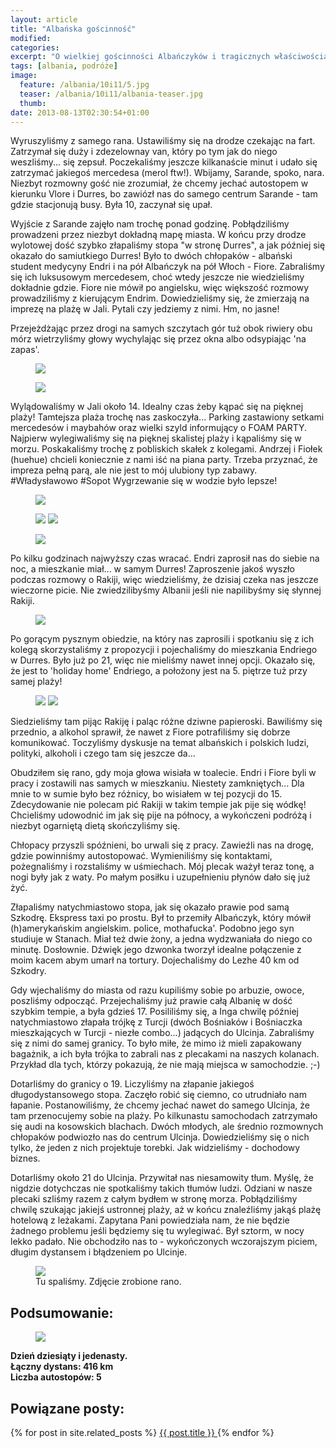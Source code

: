 ```yaml
---
layout: article
title: "Albańska gościnność"
modified:
categories: 
excerpt: "O wielkiej gościnności Albańczyków i tragicznych właściwościach rakiji."
tags: [albania, podróże]
image:
  feature: /albania/10i11/5.jpg
  teaser: /albania/10i11/albania-teaser.jpg
  thumb:
date: 2013-08-13T02:30:54+01:00
---
```


Wyruszyliśmy z samego rana. Ustawiliśmy się na drodze czekając na fart. Zatrzymał się duży i zdezelownay van, który po tym jak do niego weszliśmy... się zepsuł. Poczekaliśmy jeszcze kilkanaście minut i udało się zatrzymać jakiegoś mercedesa (merol ftw!). Wbijamy, Sarande, spoko, nara. Niezbyt rozmowny gość nie zrozumiał, że chcemy jechać autostopem w kierunku Vlore i Durres, bo zawiózł nas do samego centrum Sarande - tam gdzie stacjonują busy. Była 10, zaczynał się upał.

Wyjście z Sarande zajęło nam trochę ponad godzinę. Pobłądziliśmy prowadzeni przez niezbyt dokładną mapę miasta. W końcu przy drodze wylotowej dość szybko złapaliśmy stopa "w stronę Durres", a jak później się okazało do samiutkiego Durres! Było to dwóch chłopaków - albański student medycyny Endri i na pół Albańczyk na pół Włoch - Fiore. Zabraliśmy się ich luksusowym mercedesem, choć wtedy jeszcze nie wiedzieliśmy dokładnie gdzie. Fiore nie mówił po angielsku, więc większość rozmowy prowadziliśmy z kierującym Endrim. Dowiedzieliśmy się, że zmierzają na imprezę na plażę w Jali. Pytali czy jedziemy z nimi. Hm, no jasne!

Przejeżdżając przez drogi na samych szczytach gór tuż obok riwiery obu mórz wietrzyliśmy głowy wychylając się przez okna albo odsypiając 'na zapas'.

<figure class>
<img src="http://nikodamn.github.io/images/albania/10i11/2.jpg">
</figure>

<figure class>
<img src="http://nikodamn.github.io/images/albania/10i11/3.jpg">
</figure>

Wylądowaliśmy w Jali około 14. Idealny czas żeby kąpać się na pięknej plaży! Tamtejsza plaża trochę nas zaskoczyła... Parking zastawiony setkami mercedesów i maybahów oraz wielki szyld informujący o FOAM PARTY. Najpierw wylegiwaliśmy się na pięknej skalistej plaży i kąpaliśmy się w morzu. Poskakaliśmy trochę z pobliskich skałek z kolegami. Andrzej i Fiołek (huehue) chcieli koniecznie z nami iść na piana party. Trzeba przyznać, że impreza pełną parą, ale nie jest to mój ulubiony typ zabawy. #Władysławowo #Sopot Wygrzewanie się w wodzie było lepsze!

<figure class>
<img src="http://nikodamn.github.io/images/albania/10i11/5.jpg">
</figure>

<figure class="half">
<img src="http://nikodamn.github.io/images/albania/10i11/4.jpg">
<img src="http://nikodamn.github.io/images/albania/10i11/7.jpg">
</figure>

<figure class>
<img src="http://nikodamn.github.io/images/albania/10i11/6.jpg">
</figure>


Po kilku godzinach najwyższy czas wracać. Endri zaprosił nas do siebie na noc, a mieszkanie miał... w samym Durres! Zaproszenie jakoś wyszło podczas rozmowy o Rakiji, więc wiedzieliśmy, że dzisiaj czeka nas jeszcze wieczorne picie. Nie zwiedzilibyśmy Albanii jeśli nie napilibyśmy się słynnej Rakiji.

<figure class>
<img src="http://nikodamn.github.io/images/albania/10i11/8.jpg">
</figure>

Po gorącym pysznym obiedzie, na który nas zaprosili i spotkaniu się z ich kolegą skorzystaliśmy z propozycji i pojechaliśmy do mieszkania Endriego w Durres. Było już po 21, więc nie mieliśmy nawet innej opcji. Okazało się, że jest to 'holiday home' Endriego, a położony jest na 5. piętrze tuż przy samej plaży!

<figure class="half">
<img src="http://nikodamn.github.io/images/albania/10i11/9.jpg">
<img src="http://nikodamn.github.io/images/albania/10i11/10.jpg">
</figure>

Siedzieliśmy tam pijąc Rakiję i paląc różne dziwne papieroski. Bawiliśmy się przednio, a alkohol sprawił, że nawet z Fiore potrafiliśmy się dobrze komunikować. Toczyliśmy dyskusje na temat albańskich i polskich ludzi, polityki, alkoholi i czego tam się jeszcze da...

Obudziłem się rano, gdy moja głowa wisiała w toalecie. Endri i Fiore byli w pracy i zostawili nas samych w mieszkaniu. Niestety zamkniętych... Dla mnie to w sumie było bez różnicy, bo wisiałem w tej pozycji do 15. Zdecydowanie nie polecam pić Rakiji w takim tempie jak pije się wódkę! Chcieliśmy udowodnić im jak się pije na północy, a wykończeni podróżą i niezbyt ogarniętą dietą skończyliśmy się.

Chłopacy przyszli spóźnieni, bo urwali się z pracy. Zawieźli nas na drogę, gdzie powinniśmy autostopować. Wymieniliśmy się kontaktami, pożegnaliśmy i rozstaliśmy w uśmiechach. Mój plecak ważył teraz tonę, a nogi były jak z waty. Po małym posiłku i uzupełnieniu płynów dało się już żyć.

Złapaliśmy natychmiastowo stopa, jak się okazało prawie pod samą Szkodrę. Ekspress taxi po prostu. Był to przemiły Albańczyk, który mówił (h)amerykańskim angielskim. police, mothafucka'. Podobno jego syn studiuje w Stanach. Miał też dwie żony, a jedna wydzwaniała do niego co minutę. Dosłownie. Dźwięk jego dzwonka tworzył idealne połączenie z moim kacem abym umarł na tortury. Dojechaliśmy do Lezhe 40 km od Szkodry.

Gdy wjechaliśmy do miasta od razu kupiliśmy sobie po arbuzie, owoce, poszliśmy odpocząć. Przejechaliśmy już prawie całą Albanię w dość szybkim tempie, a była gdzieś 17. Posililiśmy się, a Inga chwilę później natychmiastowo złapała trójkę z Turcji (dwóch Bośniaków i Bośniaczka mieszkających w Turcji - niezłe combo...) jadących do Ulcinja. Zabraliśmy się z nimi do samej granicy. To było miłe, że mimo iż mieli zapakowany bagażnik, a ich była trójka to zabrali nas z plecakami na naszych kolanach. Przykład dla tych, którzy pokazują, że nie mają miejsca w samochodzie. ;-)

Dotarliśmy do granicy o 19. Liczyliśmy na złapanie jakiegoś długodystansowego stopa. Zaczęło robić się ciemno, co utrudniało nam łapanie. Postanowiliśmy, że chcemy jechać nawet do samego Ulcinja, że tam przenocujemy sobie na plaży. Po kilkunastu samochodach zatrzymało się audi na kosowskich blachach. Dwóch młodych, ale średnio rozmownych chłopaków podwiozło nas do centrum Ulcinja. Dowiedzieliśmy się o nich tylko, że jeden z nich projektuje torebki. Jak widzieliśmy - dochodowy biznes.

Dotarliśmy około 21 do Ulcinja. Przywitał nas niesamowity tłum. Myślę, że nigdzie dotychczas nie spotkaliśmy takich tłumów ludzi. Odziani w nasze plecaki szliśmy razem z całym bydłem w stronę morza. Pobłądziliśmy chwilę szukając jakiejś ustronnej plaży, aż w końcu znaleźliśmy jakąś plażę hotelową z leżakami. Zapytana Pani powiedziała nam, że nie będzie żadnego problemu jeśli będziemy się tu wylegiwać. Był sztorm, w nocy lekko padało. Nie obchodziło nas to - wykończonych wczorajszym piciem, długim dystansem i błądzeniem po Ulcinje.


<figure class>
<img src="http://nikodamn.github.io/images/albania/10i11/11.jpg">
<figcaption>Tu spaliśmy. Zdjęcie zrobione rano.</figcaption>
</figure>


<div class="notice">
<h2>
Podsumowanie:
</h2>
</div>

<figure class>
<img src="http://nikodamn.github.io/images/albania/10i11/mapa.jpg">
</figure>

<b>
Dzień dziesiąty i jedenasty.<br>
Łączny dystans: 416 km <br>
Liczba autostopów: 5 <br>
</b>

<div class="notice">
<h2>
Powiązane posty:
</h2>
</div>
{% for post in site.related_posts %}
<a href="post.url">
{{ post.title }}
</a>
{% endfor %}
